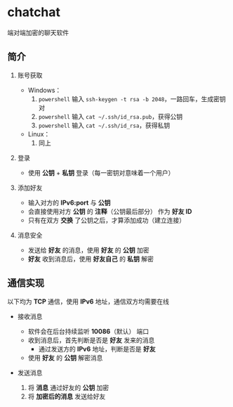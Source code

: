# chatchat

端对端加密的聊天软件




## 简介

1. 账号获取
    * Windows：
        1. `powershell` 输入 `ssh-keygen -t rsa -b 2048`，一路回车，生成密钥对
        2. `powershell` 输入 `cat ~/.ssh/id_rsa.pub`，获得公钥
        3. `powershell` 输入 `cat ~/.ssh/id_rsa`，获得私钥
    * Linux：
        1. 同上

2. 登录
    * 使用 **公钥** + **私钥** 登录（每一密钥对意味着一个用户）

3. 添加好友
    * 输入对方的 **IPv6:port** 与 **公钥**
    * 会直接使用对方 **公钥** 的 **注释**（公钥最后部分） 作为 **好友 ID**
    * 只有在双方 **交换** 了公钥之后，才算添加成功（建立连接）

3. 消息安全
    * 发送给 **好友** 的消息，使用 **好友** 的 **公钥** 加密
    * **好友** 收到消息后，使用 **好友自己** 的 **私钥** 解密

## 通信实现

以下均为 **TCP** 通信，使用 **IPv6** 地址，通信双方均需要在线

* 接收消息
    * 软件会在后台持续监听 **10086**（默认） 端口
    * 收到消息后，首先判断是否是 **好友** 发来的消息
        * 通过发送方的 **IPv6** 地址，判断是否是 **好友**
    * 使用 **好友** 的 **公钥** 解密消息

* 发送消息
    1. 将 **消息** 通过好友的 **公钥** 加密
    2. 将 **加密后的消息** 发送给好友